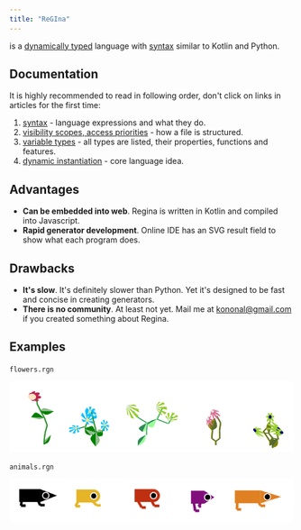 ```yaml
---
title: "ReGIna"
---
```


is a [dynamically typed](regina/typization) language with [syntax](regina/syntax) similar to
Kotlin and Python.

## Documentation

It is highly recommended to read in following order, don't click on links in articles for the first
time:

1. [syntax](regina/syntax) - language expressions and what they do.
2. [visibility scopes, access priorities](regina/scopes) - how a file is structured.
3. [variable types](regina/types) - all types are listed, their properties, functions and features.
4. [dynamic instantiation](regina/dynamic-instantiation) - core language idea.



## Advantages

* **Can be embedded into web**. Regina is written in Kotlin and compiled into Javascript.
* **Rapid generator development**. Online IDE has an SVG result field to show what each program does.

## Drawbacks

* **It's slow**. It's definitely slower than Python. Yet it's designed to be fast and concise in
  creating generators.
* **There is no community**. At least not yet. Mail me at kononal@gmail.com if you created
  something about Regina.

## Examples

`flowers.rgn`

![flowers](regina/flowers_example.png)

`animals.rgn`

![animals](regina/animals_example.png)

